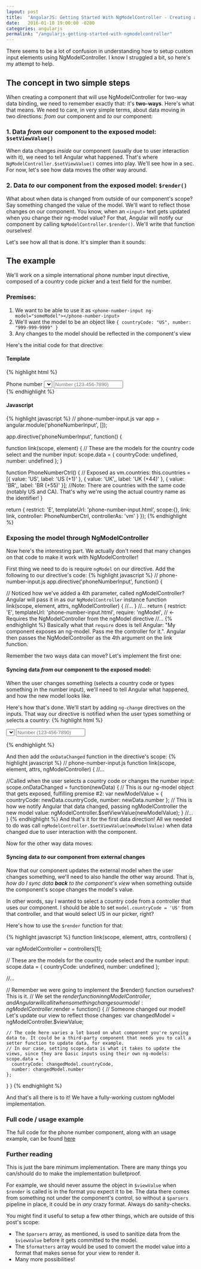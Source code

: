 ```yaml
---
layout: post
title:  "AngularJS: Getting Started With NgModelController - Creating a Phone Number Input Component"
date:   2016-01-10 19:00:00 -0200
categories: angularjs
permalink: "/angularjs-getting-started-with-ngmodelcontroller"
---
```

There seems to be a lot of confusion in understanding how to setup custom input elements using NgModelController. I know I struggled a bit, so here's my attempt to help.
<!--more-->

## The concept in two simple steps
When creating a component that will use NgModelController for two-way data binding, we need to remember exactly that: it's **two-ways**.
Here's what that means. We need to care, in very simple terms, about data moving in two directions: _from_ our component and _to_ our component:

### 1. Data _from_ our component to the exposed model: `$setViewValue()`
When data changes _inside_ our component (usually due to user interaction with it), we need to tell Angular what happened.
That's where `NgModelController.$setViewValue()` comes into play. We'll see how in a sec. For now, let's see how data moves the other way around.

### 2. Data _to_ our component from the exposed model: `$render()`
What about when data is changed from outside of our component's scope? Say something changed the value of the model. We'll want to reflect those changes on our component. You know, when an `<input>` text gets updated when you change their ng-model value? For that, Angular will notify our component by calling `NgModelController.$render()`. We'll write that function ourselves!

Let's see how all that is done. It's simpler than it sounds:

## The example
We'll work on a simple international phone number input directive, composed of a country code picker and a text field for the number.

### Premises:

1. We want to be able to use it as `<phone-number-input ng-model="someModel"></phone-number-input>`
1. We'll want the model to be an object like `{ countryCode: "US", number: "999-999-9999" }`
1. Any changes to the model should be reflected in the component's view

Here's the initial code for that directive:

#### Template
{% highlight html %}
<!-- phone-number-input.html -->
<div class="phone-input">
  <label>Phone number</label>
  <select ng-model="data.countryCode" ng-options="country.value as country.label for country in vm.countries"></select>
  <input ng-model="data.number" placeholder="Number (123-456-7890)" />
</div>
{% endhighlight %}

#### Javascript
{% highlight javascript %}
// phone-number-input.js
var app = angular.module('phoneNumberInput', []);

app.directive('phoneNumberInput', function() {

  function link(scope, element) {
    // These are the models for the country code select and the number input:
    scope.data = {
      countryCode: undefined,
      number: undefined
    };
  }

  function PhoneNumberCtrl() {
    // Exposed as vm.countries:
    this.countries = [{
      value: 'US',
      label: 'US (+1)'
    }, {
      value: 'UK',,
      label: 'UK (+44)'
    }, {
      value: 'BR',,
      label: 'BR (+55)'
    }];
    //Note: There are countries with the same code (notably US and CA). That's why we're using the actual country name as the identifier!
  }

  return {
    restrict: 'E',
    templateUrl: 'phone-number-input.html',
    scope:{},
    link: link,
    controller: PhoneNumberCtrl,
    controllerAs: 'vm'
  }
});
{% endhighlight %}

### Exposing the model through NgModelController
Now here's the interesting part. We actually don't need that many changes on that code to make it work with NgModelController!

First thing we need to do is require `ngModel` on our directive. Add the following to our directive's code:
{% highlight javascript %}
// phone-number-input.js
app.directive('phoneNumberInput', function() {

  // Noticed how we've added a 4th parameter, called ngModelController? Angular will pass it in as our `NgModelController` instance
  function link(scope, element, attrs, ngModelController) {
    //...
  }
//...
  return {
    restrict: 'E',
    templateUrl: 'phone-number-input.html',
    require: 'ngModel', // <- Requires the NgModelController from the ngModel directive
//...
{% endhighlight %}
Basically what that `require` does is tell Angular: "My component exposes an ng-model. Pass me the controller for it.". Angular then passes the NgModelController as the 4th argument on the link function.

Remember the two ways data can move? Let's implement the first one:

#### Syncing data _from_ our component to the exposed model:
When the user changes something (selects a country code or types something in the number input), we'll need to tell Angular what happened, and how the new model looks like.

Here's how that's done. We'll start by adding `ng-change` directives on the inputs. That way our directive is notified when the user types something or selects a country:
{% highlight html %}
<!-- phone-number-input.html -->
<!-- ... -->
<select ng-change="onDataChanged(data)" ng-model="data.countryCode" ng-options="country.value as country.label for country in vm.countries"></select>
<input ng-change="onDataChanged(data)" ng-model="data.number" placeholder="Number (123-456-7890)" />
<!-- ... -->
{% endhighlight %}

And then add the `onDataChanged` function in the directive's scope:
{% highlight javascript %}
// phone-number-input.js
function link(scope, element, attrs, ngModelController) {
  //...

  //Called when the user selects a country code or changes the number input:
  scope.onDataChanged = function(newData) {
    // This is our ng-model object that gets exposed, fulfilling premise #2:
    var newModelValue = {
      countryCode: newData.countryCode,
      number: newData.number
    };
    // This is how we notify Angular that data changed, passing ngModelController the new model value:
    ngModelController.$setViewValue(newModelValue);
  }
  //...
}
{% endhighlight %}
And that's it for the first data direction! All we needed to do was call `ngModelController.$setViewValue(newModelValue)` when data changed due to user interaction with the component.

Now for the other way data moves:

#### Syncing data _to_ our component from external changes

Now that our component updates the external model when the user changes something, we'll need to also handle the other way around. That is, *how do I sync data **back** to the component's view* when something outside the component's scope changes the model's value.

In other words, say I wanted to select a country code from a controller that uses our component. I should be able to set `model.countryCode = 'US'` from that controller, and that would select US in our picker, right?

Here's how to use the `$render` function for that:

{% highlight javascript %}
function link(scope, element, attrs, controllers) {

  var ngModelController = controllers[1];

  // These are the models for the country code select and the number input:
  scope.data = {
    countryCode: undefined,
    number: undefined
  };

  //...

  // Remember we were going to implement the $render() function ourselves? This is it.
  // We set the $render function in ngModelController, and Angular will call it when something changes our model:
  ngModelController.$render = function() {
    // Someone changed our model! Let's update our view to reflect those changes:
    var changedModel = ngModelController.$viewValue;

    // The code here varies a lot based on what component you're syncing data to. It could be a third-party component that needs you to call a setter function to update data, for example.
    // In our case, setting scope.data is what it takes to update the views, since they are basic inputs using their own ng-models:
    scope.data = {
      countryCode: changedModel.countryCode,
      number: changedModel.number
    };
  }
}
{% endhighlight %}

And that's all there is to it! We have a fully-working custom ngModel implementation.

### Full code / usage example

The full code for the phone number component, along with an usage example, can be found [here](http://plnkr.co/edit/vYC4p5)

### Further reading

This is just the bare minimum implementation. There are many things you can/should do to make the implementation bulletproof.

For example, we should never assume the object in `$viewValue` when `$render` is called is in the format you expect it to be. The data there comes from something not under the component's control, so without a `$parsers` pipeline in place, it could be in _any_ crazy format. Always do sanity-checks.

You might find it useful to setup a few other things, which are outside of this post's scope:

* The `$parsers` array, as mentioned, is used to sanitize data from the `$viewValue` before it gets committed to the model.
* The `$formatters` array would be used to convert the model value into a format that makes sense for your view to render it.
* Many more possibilities!
